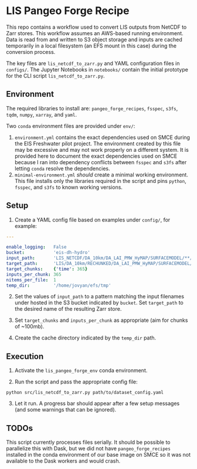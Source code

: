 # LIS Pangeo Forge Recipe

This repo contains a workflow used to convert LIS outputs from NetCDF to Zarr stores. This workflow assumes an AWS-based running environment. Data is read from and written to S3 object storage and inputs are cached temporarily in a local filesystem (an EFS mount in this case) during the conversion process.

The key files are `lis_netcdf_to_zarr.py` and YAML configuration files in `configs/`. The Jupyter Notebooks in `notebooks/` contain the initial prototype for the CLI script `lis_netcdf_to_zarr.py`.

## Environment

The required libraries to install are: `pangeo_forge_recipes`, `fsspec`, `s3fs`, `tqdm`, `numpy`, `xarray`, and `yaml`.

Two `conda` environment files are provided under `env/`:

1. `environment.yml` contains the exact dependencies used on SMCE during the EIS Freshwater pilot project. The environment created by this file may be excessive and may not work properly on a different system. It is provided here to document the exact dependencies used on SMCE because I ran into dependency conflicts between `fsspec` and `s3fs` after letting `conda` resolve the dependencies.
2. `minimal-environment.yml` *should* create a minimal working environment. This file installs only the libraries required in the script and pins `python`, `fsspec`, and `s3fs` to known working versions.

## Setup

1. Create a YAML config file based on examples under `config/`, for example:

```yaml
---

enable_logging:   False
bucket:           'eis-dh-hydro'
input_path:       'LIS_NETCDF/DA_10km/DA_LAI_PMW_HyMAP/SURFACEMODEL/**/LIS_HIST*.nc'
target_path:      'LIS/DA_10km/RECHUNKED/DA_LAI_PMW_HyMAP/SURFACEMODEL/LIS_HIST.d01.zarr'
target_chunks:    {'time': 365}
inputs_per_chunk: 365
nitems_per_file:  1
temp_dir:         '/home/jovyan/efs/tmp'
```

2. Set the values of `input_path` to a pattern matching the input filenames under hosted in the S3 bucket indicated by `bucket`. Set `target_path` to the desired name of the resulting Zarr store.

3. Set `target_chunks` and `inputs_per_chunk` as appropriate (aim for chunks of ~100mb).

4. Create the cache directory indicated by the `temp_dir` path.

## Execution

1. Activate the `lis_pangeo_forge_env` conda environment.

2. Run the script and pass the appropriate config file:

```
python src/lis_netcdf_to_zarr.py path/to/dataset_config.yaml
```

3. Let it run. A progress bar should appear after a few setup messages (and some warnings that can be ignored).

## TODOs

This script currently processes files serially. It should be possible to parallelize this with Dask, but we did not have `pangeo_forge_recipes` installed in the conda environment of our base image on SMCE so it was not available to the Dask workers and would crash.